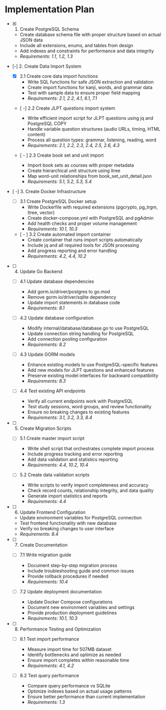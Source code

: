 # Implementation Plan

- [x] 1. Create PostgreSQL Schema
  - Create database schema file with proper structure based on actual JSON data
  - Include all extensions, enums, and tables from design
  - Add indexes and constraints for performance and data integrity
  - _Requirements: 1.1, 1.2, 1.3_

- [-] 2. Create Data Import System
  - [x] 2.1 Create core data import functions
    - Write SQL functions for safe JSON extraction and validation
    - Create import functions for kanji, words, and grammar data
    - Test with sample data to ensure proper field mapping
    - _Requirements: 2.1, 2.2, 4.1, 6.1, 7.1_

  - [ -] 2.2 Create JLPT questions import system
    - Write efficient import script for JLPT questions using jq and PostgreSQL COPY
    - Handle variable question structures (audio URLs, timing, HTML content)
    - Process all question types: grammar, listening, reading, word
    - _Requirements: 2.1, 2.2, 2.3, 2.4, 2.5, 2.6, 4.3_

  - [ - ] 2.3 Create book set and unit import
    - Import book sets as courses with proper metadata
    - Create hierarchical unit structure using ltree
    - Map word-unit relationships from book_set_unit_detail.json
    - _Requirements: 5.1, 5.2, 5.3, 5.4_

- [ -] 3. Create Docker Infrastructure
  - [ ] 3.1 Create PostgreSQL Docker setup
    - Write Dockerfile with required extensions (pgcrypto, pg_trgm, ltree, vector)
    - Create docker-compose.yml with PostgreSQL and pgAdmin
    - Add health checks and proper volume management
    - _Requirements: 10.1, 10.3_

  - [ - ] 3.2 Create automated import container
    - Create container that runs import scripts automatically
    - Include jq and all required tools for JSON processing
    - Add progress reporting and error handling
    - _Requirements: 4.2, 4.4, 10.2_

- [ ] 4. Update Go Backend
  - [ ] 4.1 Update database dependencies
    - Add gorm.io/driver/postgres to go.mod
    - Remove gorm.io/driver/sqlite dependency
    - Update import statements in database code
    - _Requirements: 8.1_

  - [ ] 4.2 Update database configuration
    - Modify internal/database/database.go to use PostgreSQL
    - Update connection string handling for PostgreSQL
    - Add connection pooling configuration
    - _Requirements: 8.2_

  - [ ] 4.3 Update GORM models
    - Enhance existing models to use PostgreSQL-specific features
    - Add new models for JLPT questions and enhanced features
    - Preserve existing model interfaces for backward compatibility
    - _Requirements: 8.3_

  - [ ] 4.4 Test existing API endpoints
    - Verify all current endpoints work with PostgreSQL
    - Test study sessions, word groups, and review functionality
    - Ensure no breaking changes to existing features
    - _Requirements: 3.1, 3.2, 3.3, 8.4_

- [ ] 5. Create Migration Scripts
  - [ ] 5.1 Create master import script
    - Write shell script that orchestrates complete import process
    - Include progress tracking and error reporting
    - Add data validation and statistics reporting
    - _Requirements: 4.4, 10.2, 10.4_

  - [ ] 5.2 Create data validation scripts
    - Write scripts to verify import completeness and accuracy
    - Check record counts, relationship integrity, and data quality
    - Generate import statistics and reports
    - _Requirements: 4.4_

- [ ] 6. Update Frontend Configuration
  - Update environment variables for PostgreSQL connection
  - Test frontend functionality with new database
  - Verify no breaking changes to user interface
  - _Requirements: 8.4_

- [ ] 7. Create Documentation
  - [ ] 7.1 Write migration guide
    - Document step-by-step migration process
    - Include troubleshooting guide and common issues
    - Provide rollback procedures if needed
    - _Requirements: 10.4_

  - [ ] 7.2 Update deployment documentation
    - Update Docker Compose configurations
    - Document new environment variables and settings
    - Provide production deployment guidelines
    - _Requirements: 10.1, 10.3_

- [ ] 8. Performance Testing and Optimization
  - [ ] 8.1 Test import performance
    - Measure import time for 507MB dataset
    - Identify bottlenecks and optimize as needed
    - Ensure import completes within reasonable time
    - _Requirements: 4.1, 4.2_

  - [ ] 8.2 Test query performance
    - Compare query performance vs SQLite
    - Optimize indexes based on actual usage patterns
    - Ensure better performance than current implementation
    - _Requirements: 1.3_